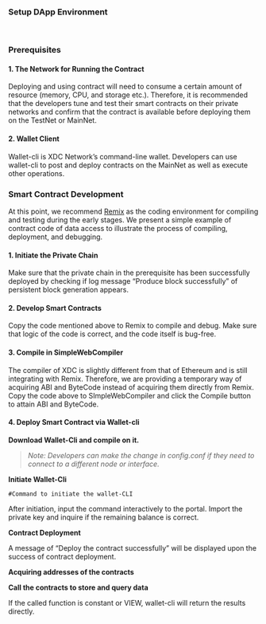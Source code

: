 ### Setup DApp Environment

<br> 

### Prerequisites

#### 1. The Network for Running the Contract

Deploying and using contract will need to consume a certain amount of resource
(memory, CPU, and storage etc.). Therefore, it is recommended that the
developers tune and test their smart contracts on their private networks and
confirm that the contract is available before deploying them on the TestNet or
MainNet.

#### 2. Wallet Client

Wallet-cli is XDC Network’s command-line wallet. Developers can use wallet-cli
to post and deploy contracts on the MainNet as well as execute other operations.

### Smart Contract Development

At this point, we recommend [Remix](http://remix.ethereum.org/) as the coding
environment for compiling and testing during the early stages. We present a simple
example of contract code of data access to illustrate the process of compiling,
deployment, and debugging.

#### **1. Initiate the Private Chain**

Make sure that the private chain in the prerequisite has been successfully
deployed by checking if log message “Produce block successfully” of persistent
block generation appears.

#### 2. Develop Smart Contracts

Copy the code mentioned above to Remix to compile and debug. Make sure that
logic of the code is correct, and the code itself is bug-free.

#### 3. Compile in SimpleWebCompiler

The compiler of XDC is slightly different from that of Ethereum and is still
integrating with Remix. Therefore, we are providing a temporary way of acquiring
ABI and ByteCode instead of acquiring them directly from Remix. Copy the code
above to SImpleWebCompiler and click the Compile button to attain ABI and
ByteCode.

#### 4. Deploy Smart Contract via Wallet-cli

**Download Wallet-Cli and compile on it.**


> *Note: Developers can make the change in config.conf if they need to connect to
> a different node or interface.*

**Initiate Wallet-Cli**

    #Command to initiate the wallet-CLI

After initiation, input the command interactively to the portal. Import the
private key and inquire if the remaining balance is correct.


**Contract Deployment**





A message of “Deploy the contract successfully” will be displayed upon the
success of contract deployment.

**Acquiring addresses of the contracts**



**Call the contracts to store and query data**





If the called function is constant or VIEW, wallet-cli will return the results
directly.

